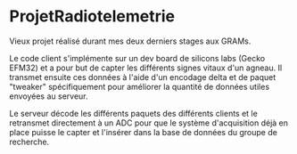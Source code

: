 # ProjetRadiotelemetrie

Vieux projet réalisé durant mes deux derniers stages aux GRAMs. 

Le code client s'implémente sur un dev board de silicons labs (Gecko EFM32) et a pour but de capter les différents signes vitaux d'un agneau. Il transmet ensuite ces données à l'aide d'un encodage delta et de paquet "tweaker" spécifiquement pour améliorer la quantité de données utiles envoyées au serveur. 

Le serveur décode les différents paquets des différents clients et le retransmet directement à un ADC pour que le système d'acquisition déjà en place puisse le capter et l'insérer dans la base de données du groupe de recherche.

